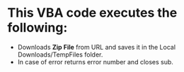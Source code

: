 # This VBA code executes the following:
* Downloads **Zip File** from URL and saves it in the Local Downloads/TempFiles folder.
* In case of error returns error number and closes sub.
